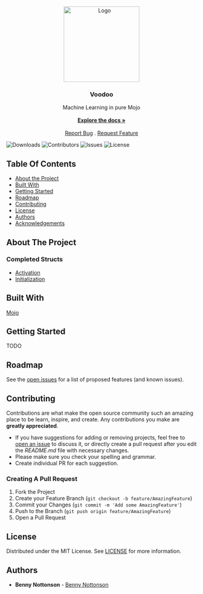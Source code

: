 <br/>
<p align="center">
  <a href="https://github.com/Benny-Nottonson/voodoo">
    <img src="https://private-user-images.githubusercontent.com/112336374/293051023-d757e25a-3266-4a8d-9d61-c5c5098d4f6e.png?jwt=eyJhbGciOiJIUzI1NiIsInR5cCI6IkpXVCJ9.eyJpc3MiOiJnaXRodWIuY29tIiwiYXVkIjoicmF3LmdpdGh1YnVzZXJjb250ZW50LmNvbSIsImtleSI6ImtleTEiLCJleHAiOjE3MDM2ODg2MjMsIm5iZiI6MTcwMzY4ODMyMywicGF0aCI6Ii8xMTIzMzYzNzQvMjkzMDUxMDIzLWQ3NTdlMjVhLTMyNjYtNGE4ZC05ZDYxLWM1YzUwOThkNGY2ZS5wbmc_WC1BbXotQWxnb3JpdGhtPUFXUzQtSE1BQy1TSEEyNTYmWC1BbXotQ3JlZGVudGlhbD1BS0lBSVdOSllBWDRDU1ZFSDUzQSUyRjIwMjMxMjI3JTJGdXMtZWFzdC0xJTJGczMlMkZhd3M0X3JlcXVlc3QmWC1BbXotRGF0ZT0yMDIzMTIyN1QxNDQ1MjNaJlgtQW16LUV4cGlyZXM9MzAwJlgtQW16LVNpZ25hdHVyZT0wYmY2ZGVlNTc1MjJhODNjZDAyZWMyMTQ4MWE1NjNlYmU3YmVhZDY5NjNhN2FmOTZjN2FkZDFjODk5YjEzYjZlJlgtQW16LVNpZ25lZEhlYWRlcnM9aG9zdCZhY3Rvcl9pZD0wJmtleV9pZD0wJnJlcG9faWQ9MCJ9.UklVcJt6YJ_dtOaphC_B6jtPhAmzp7UX8ujeUl785K8" alt="Logo" width="200" height="200">
  </a>

  <h3 align="center">Voodoo</h3>

  <p align="center">
    Machine Learning in pure Mojo
    <br/>
    <br/>
    <a href="https://github.com/Benny-Nottonson/voodoo/wiki"><strong>Explore the docs »</strong></a>
    <br/>
    <br/>
    <a href="https://github.com/Benny-Nottonson/voodoo/issues">Report Bug</a>
    .
    <a href="https://github.com/Benny-Nottonson/voodoo/issues">Request Feature</a>
  </p>
</p>

![Downloads](https://img.shields.io/github/downloads/Benny-Nottonson/voodoo/total) ![Contributors](https://img.shields.io/github/contributors/Benny-Nottonson/voodoo?color=dark-green) ![Issues](https://img.shields.io/github/issues/Benny-Nottonson/voodoo) ![License](https://img.shields.io/github/license/Benny-Nottonson/voodoo) 

## Table Of Contents

* [About the Project](#about-the-project)
* [Built With](#built-with)
* [Getting Started](#getting-started)
* [Roadmap](#roadmap)
* [Contributing](#contributing)
* [License](#license)
* [Authors](#authors)
* [Acknowledgements](#acknowledgements)

## About The Project

### Completed Structs
* [Activation](https://github.com/Benny-Nottonson/voodoo/wiki/Activation-Functions)
* [Initialization](https://github.com/Benny-Nottonson/voodoo/wiki/Initialization-Functions)

## Built With

[Mojo](https://github.com/modularml/mojo)

## Getting Started

TODO

## Roadmap

See the [open issues](https://github.com/Benny-Nottonson/voodoo/issues) for a list of proposed features (and known issues).

## Contributing

Contributions are what make the open source community such an amazing place to be learn, inspire, and create. Any contributions you make are **greatly appreciated**.
* If you have suggestions for adding or removing projects, feel free to [open an issue](https://github.com/Benny-Nottonson/voodoo/issues/new) to discuss it, or directly create a pull request after you edit the *README.md* file with necessary changes.
* Please make sure you check your spelling and grammar.
* Create individual PR for each suggestion.

### Creating A Pull Request

1. Fork the Project
2. Create your Feature Branch (`git checkout -b feature/AmazingFeature`)
3. Commit your Changes (`git commit -m 'Add some AmazingFeature'`)
4. Push to the Branch (`git push origin feature/AmazingFeature`)
5. Open a Pull Request

## License

Distributed under the MIT License. See [LICENSE](https://github.com/Benny-Nottonson/voodoo/blob/main/LICENSE) for more information.

## Authors

* **Benny Nottonson**  - [Benny Nottonson](https://github.com/Benny-Nottonson/Benny-Nottonson)
